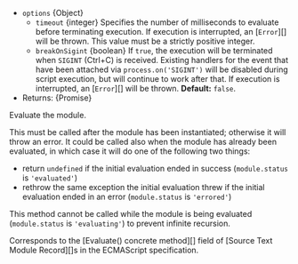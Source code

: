 
* `options` {Object}
  * `timeout` {integer} Specifies the number of milliseconds to evaluate
    before terminating execution. If execution is interrupted, an [`Error`][]
    will be thrown. This value must be a strictly positive integer.
  * `breakOnSigint` {boolean} If `true`, the execution will be terminated when
    `SIGINT` (Ctrl+C) is received. Existing handlers for the event that have
    been attached via `process.on('SIGINT')` will be disabled during script
    execution, but will continue to work after that. If execution is
    interrupted, an [`Error`][] will be thrown. **Default:** `false`.
* Returns: {Promise}

Evaluate the module.

This must be called after the module has been instantiated; otherwise it will
throw an error. It could be called also when the module has already been
evaluated, in which case it will do one of the following two things:

- return `undefined` if the initial evaluation ended in success (`module.status`
  is `'evaluated'`)
- rethrow the same exception the initial evaluation threw if the initial
  evaluation ended in an error (`module.status` is `'errored'`)

This method cannot be called while the module is being evaluated
(`module.status` is `'evaluating'`) to prevent infinite recursion.

Corresponds to the [Evaluate() concrete method][] field of [Source Text Module
Record][]s in the ECMAScript specification.

